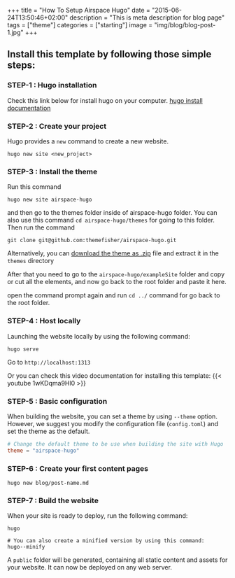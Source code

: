 +++
title = "How To Setup Airspace Hugo"
date = "2015-06-24T13:50:46+02:00"
description = "This is meta description for blog page"
tags = ["theme"]
categories = ["starting"]
image = "img/blog/blog-post-1.jpg"
+++

## Install this template by following those simple steps:

### STEP-1 : Hugo installation

Check this link below for install hugo on your computer.
[hugo install documentation](https://gohugo.io/getting-started/installing/)

### STEP-2 : Create your project

Hugo provides a `new` command to create a new website.

```
hugo new site <new_project>
```

### STEP-3 : Install the theme
Run this command
```
hugo new site airspace-hugo
```
and then go to the themes folder inside of airspace-hugo folder. You can also use this command ```cd airspace-hugo/themes``` for going to this folder.
Then run the command 
```
git clone git@github.com:themefisher/airspace-hugo.git
```

Alternatively, you can [download the theme as .zip](https://github.com/themefisher/airspace-hugo/archive/master.zip) file and extract it in the `themes` directory

After that you need to go to the `airspace-hugo/exampleSite` folder and copy or cut all the elements, and now go back to the root folder and paste it here.

open the command prompt again and run `cd ../` command for go back to the root folder.

### STEP-4 : Host locally

Launching the website locally by using the following command:

```
hugo serve
```

Go to `http://localhost:1313`

Or you can check this video documentation for installing this template:
{{< youtube 1wKDqma9Hl0 >}}

### STEP-5 : Basic configuration

When building the website, you can set a theme by using `--theme` option. However, we suggest you modify the configuration file (`config.toml`) and set the theme as the default.

```toml
# Change the default theme to be use when building the site with Hugo
theme = "airspace-hugo"
```

### STEP-6 : Create your first content pages

```
hugo new blog/post-name.md
```

### STEP-7 : Build the website

When your site is ready to deploy, run the following command:

```
hugo

# You can also create a minified version by using this command:
hugo--minify

```

A `public` folder will be generated, containing all static content and assets for your website. It can now be deployed on any web server.